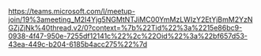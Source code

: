 https://teams.microsoft.com/l/meetup-join/19%3ameeting_M2I4Yjg5NGMtNTJiMC00YmMzLWIzY2EtYjBmM2YzNGZjZjNk%40thread.v2/0?context=%7b%22Tid%22%3a%2215e86bc9-0938-4f47-950e-7255df12141c%22%2c%22Oid%22%3a%22bf657d53-43ea-449c-b204-6185b4acc275%22%7d
